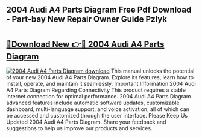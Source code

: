 ## 2004 Audi A4 Parts Diagram Free Pdf Download - Part-bay New Repair Owner Guide Pzlyk

# <h2><a href="http://dfmdh1.blite.top/?on=2004+Audi+A4+Parts+Diagram">🔗Download New 👉🔴 2004 Audi A4 Parts Diagram</a></h2>

[![2004 Audi A4 Parts Diagram download](https://i.imgur.com/lujVjoI.png)](http://dfmdh1.blite.top/?on=2004+Audi+A4+Parts+Diagram)
This manual unlocks the potential of your new 2004 Audi A4 Parts Diagram. Explore its features, learn how to install, operate, and maintain it seamlessly. Important Information 2004 Audi A4 Parts Diagram Regarding Connectivity This product requires a stable internet connection for optimal performance. 2004 Audi A4 Parts Diagram advanced features include automatic software updates, customizable dashboard, multi-language support, and voice activation, all of which can be accessed and customized through the user interface. Please Keep Us Updated 2004 Audi A4 Parts Diagram. Share your feedback and suggestions to help us improve our products and services.
